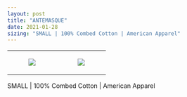 ```yaml
---
layout: post
title: "ANTEMASQUE"
date: 2021-01-28
sizing: "SMALL | 100% Combed Cotton | American Apparel"
---
```




<table style="width:100%;"><tr><td style="vertical-align:top;">
      <figure class="tmblr-full" data-orig-height="2048" data-orig-width="1365" data-orig-src="https://concertshirts.netlify.app/shirts/0293/0293-01.jpg"><img src="https://64.media.tumblr.com/c8b38ac74090dd4b757fa11390859fb0/60ba7615203f9eb6-12/s540x810/968af9fbe20fd9597392f83f2b735fddb971715f.jpg" data-orig-height="2048" data-orig-width="1365" data-orig-src="https://concertshirts.netlify.app/shirts/0293/0293-01.jpg"/></figure></td>
    <td style="vertical-align:top;">
      <figure class="tmblr-full" data-orig-height="2048" data-orig-width="1365" data-orig-src="https://concertshirts.netlify.app/shirts/0293/0293-02.jpg"><img src="https://64.media.tumblr.com/18ead0efde5dc6eb46e0efe9250a0f1e/60ba7615203f9eb6-b6/s540x810/877d4754f5a98f7e74fdf45ee10a5fc52022e49d.jpg" data-orig-height="2048" data-orig-width="1365" data-orig-src="https://concertshirts.netlify.app/shirts/0293/0293-02.jpg"/></figure></td>
  </tr></table><p>
  SMALL | 100% Combed Cotton | American Apparel
</p>
